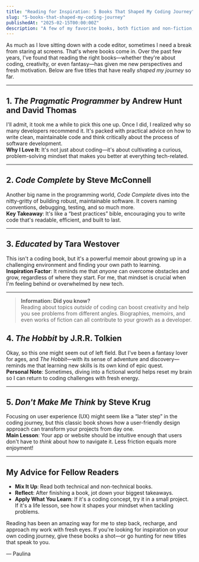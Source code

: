 ```yaml
---
title: "Reading for Inspiration: 5 Books That Shaped My Coding Journey"
slug: "5-books-that-shaped-my-coding-journey"
publishedAt: "2025-02-15T00:00:00Z"
description: "A few of my favorite books, both fiction and non-fiction, that keep me motivated."
---
```


As much as I love sitting down with a code editor, sometimes I need a break from staring at screens. That's where books come in. Over the past few years, I've found that reading the right books—whether they're about coding, creativity, or even fantasy—has given me new perspectives and fresh motivation. Below are five titles that have really _shaped my journey_ so far.

---

## 1. _The Pragmatic Programmer_ by Andrew Hunt and David Thomas

I'll admit, it took me a while to pick this one up. Once I did, I realized why so many developers recommend it. It's packed with practical advice on how to write clean, maintainable code and think critically about the process of software development.  
**Why I Love It**: It's not just about coding—it's about cultivating a curious, problem-solving mindset that makes you better at everything tech-related.

---

## 2. _Code Complete_ by Steve McConnell

Another big name in the programming world, _Code Complete_ dives into the nitty-gritty of building robust, maintainable software. It covers naming conventions, debugging, testing, and so much more.  
**Key Takeaway**: It's like a “best practices” bible, encouraging you to write code that's readable, efficient, and built to last.

---

## 3. _Educated_ by Tara Westover

This isn't a coding book, but it's a powerful memoir about growing up in a challenging environment and finding your own path to learning.  
**Inspiration Factor**: It reminds me that _anyone_ can overcome obstacles and grow, regardless of where they start. For me, that mindset is crucial when I'm feeling behind or overwhelmed by new tech.

---

> **Information: Did you know?**  
> Reading about topics _outside_ of coding can boost creativity and help you see problems from different angles. Biographies, memoirs, and even works of fiction can all contribute to your growth as a developer.

## 4. _The Hobbit_ by J.R.R. Tolkien

Okay, so this one might seem out of left field. But I've been a fantasy lover for ages, and _The Hobbit_—with its sense of adventure and discovery—reminds me that learning new skills is its own kind of epic quest.  
**Personal Note**: Sometimes, diving into a fictional world helps reset my brain so I can return to coding challenges with fresh energy.

---

## 5. _Don't Make Me Think_ by Steve Krug

Focusing on user experience (UX) might seem like a “later step” in the coding journey, but this classic book shows how a user-friendly design approach can transform your projects from day one.  
**Main Lesson**: Your app or website should be intuitive enough that users don't have to _think_ about how to navigate it. Less friction equals more enjoyment!

---

## My Advice for Fellow Readers

- **Mix It Up**: Read both technical and non-technical books.
- **Reflect**: After finishing a book, jot down your biggest takeaways.
- **Apply What You Learn**: If it's a coding concept, try it in a small project. If it's a life lesson, see how it shapes your mindset when tackling problems.

Reading has been an amazing way for me to step back, recharge, and approach my work with fresh eyes. If you're looking for inspiration on your own coding journey, give these books a shot—or go hunting for new titles that speak to you.

— Paulina
